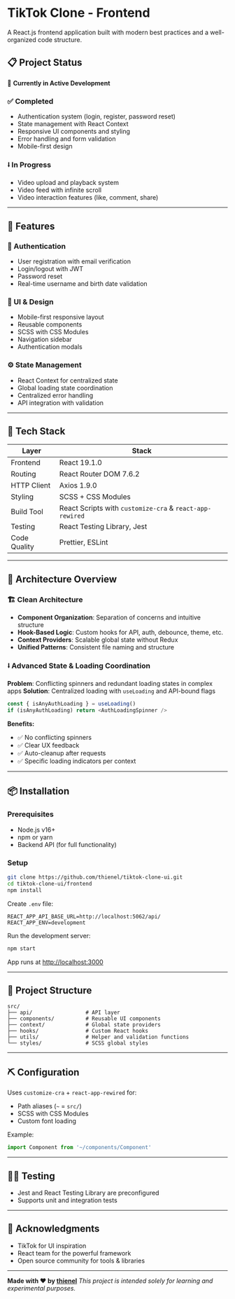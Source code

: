 # TikTok Clone - Frontend

A React.js frontend application built with modern best practices and a well-organized code structure.

## 📋 Project Status

🚧 **Currently in Active Development**

### ✅ Completed

- Authentication system (login, register, password reset)
- State management with React Context
- Responsive UI components and styling
- Error handling and form validation
- Mobile-first design

### ⭭️ In Progress

- Video upload and playback system
- Video feed with infinite scroll
- Video interaction features (like, comment, share)

---

## 🚀 Features

### 🔐 Authentication

- User registration with email verification
- Login/logout with JWT
- Password reset
- Real-time username and birth date validation

### 🎨 UI & Design

- Mobile-first responsive layout
- Reusable components
- SCSS with CSS Modules
- Navigation sidebar
- Authentication modals

### ⚙️ State Management

- React Context for centralized state
- Global loading state coordination
- Centralized error handling
- API integration with validation

---

## 💠 Tech Stack

| Layer        | Stack                                                    |
| ------------ | -------------------------------------------------------- |
| Frontend     | React 19.1.0                                             |
| Routing      | React Router DOM 7.6.2                                   |
| HTTP Client  | Axios 1.9.0                                              |
| Styling      | SCSS + CSS Modules                                       |
| Build Tool   | React Scripts with `customize-cra` & `react-app-rewired` |
| Testing      | React Testing Library, Jest                              |
| Code Quality | Prettier, ESLint                                         |

---

## 🧠 Architecture Overview

### 🏗️ Clean Architecture

- **Component Organization**: Separation of concerns and intuitive structure
- **Hook-Based Logic**: Custom hooks for API, auth, debounce, theme, etc.
- **Context Providers**: Scalable global state without Redux
- **Unified Patterns**: Consistent file naming and structure

### ⭭️ Advanced State & Loading Coordination

**Problem**: Conflicting spinners and redundant loading states in complex apps
**Solution**: Centralized loading with `useLoading` and API-bound flags

```js
const { isAnyAuthLoading } = useLoading()
if (isAnyAuthLoading) return <AuthLoadingSpinner />
```

**Benefits:**

- ✅ No conflicting spinners
- ✅ Clear UX feedback
- ✅ Auto-cleanup after requests
- ✅ Specific loading indicators per context

---

## 📦 Installation

### Prerequisites

- Node.js v16+
- npm or yarn
- Backend API (for full functionality)

### Setup

```bash
git clone https://github.com/thienel/tiktok-clone-ui.git
cd tiktok-clone-ui/frontend
npm install
```

Create `.env` file:

```env
REACT_APP_API_BASE_URL=http://localhost:5062/api/
REACT_APP_ENV=development
```

Run the development server:

```bash
npm start
```

App runs at [http://localhost:3000](http://localhost:3000)

---

## 📁 Project Structure

```
src/
├── api/                 # API layer
├── components/          # Reusable UI components
├── context/             # Global state providers
├── hooks/               # Custom React hooks
├── utils/               # Helper and validation functions
└── styles/              # SCSS global styles
```

---

## ⛏️ Configuration

Uses `customize-cra` + `react-app-rewired` for:

- Path aliases (`~` = `src/`)
- SCSS with CSS Modules
- Custom font loading

Example:

```js
import Component from '~/components/Component'
```

---

## 🧚️‍♂️ Testing

- Jest and React Testing Library are preconfigured
- Supports unit and integration tests

---

## 🙏 Acknowledgments

- TikTok for UI inspiration
- React team for the powerful framework
- Open source community for tools & libraries

---

**Made with ❤️ by [thienel](https://github.com/thienel)**
_This project is intended solely for learning and experimental purposes._
